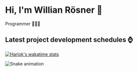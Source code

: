 
# Hi, I'm Willian Rösner 👋

Programmer 🧑🏻‍💻

## Latest project development schedules ⌚

[![Harlok's wakatime stats](https://github-readme-stats.vercel.app/api/wakatime?username=willianrosner)](https://github.com/willianrosner/github-readme-stats)

<!-- <div>
  <a href="https://github.com/bwolfs2">
  <img height="180em" src="https://github-readme-stats.vercel.app/api?username=willianrosner&show_icons=true&theme=tokyonight&include_all_commits=true&count_private=false"/>
  <img height="180em" src="https://github-readme-stats.vercel.app/api/top-langs/?username=willianrosner&layout=compact&langs_count=6&theme=tokyonight"/>
</div>
  -->
 
 ![Snake animation](https://github.com/willianrosner/willianrosner/blob/output/github-contribution-grid-snake.svg)
